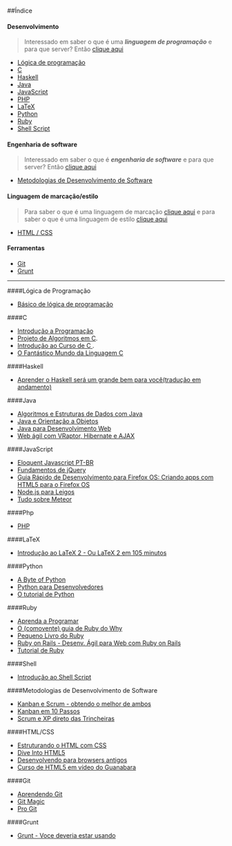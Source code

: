 ##Índice
#### Desenvolvimento
> Interessado em saber o que é uma ***linguagem de programação*** e para que server? Então [clique aqui](http://pt.wikipedia.org/wiki/Linguagem_de_programa%C3%A7%C3%A3o)

* [Lógica de programação](#lógica-de-programação)
* [C](#c)
* [Haskell](#haskell)
* [Java](#java)
* [JavaScript](#javascript)
* [PHP](#php)
* [LaTeX](#latex)
* [Python](#python)
* [Ruby](#ruby)
* [Shell Script](#shell)

#### Engenharia de software
> Interessado em saber o que é ***engenharia de software*** e para que server? Então [clique aqui](http://pt.wikipedia.org/wiki/Engenharia_de_software)

* [Metodologias de Desenvolvimento de Software](#metodologias-de-desenvolvimento-de-software)

#### Linguagem de marcação/estilo
> Para saber o que é uma linguagem de marcação [clique aqui](http://pt.wikipedia.org/wiki/Linguagem_de_marca%C3%A7%C3%A3o) e para saber o que é uma linguagem de estilo [clique aqui](http://pt.wikipedia.org/wiki/Cascading_Style_Sheets)

* [HTML / CSS](#html--css)

#### Ferramentas
* [Git](#git)
* [Grunt](#grunt)

- - -

####Lógica de Programação
* [Básico de lógica de programação](http://www.inf.ufsc.br/~vania/teaching/ine5231/Logica.pdf)

####C
* [Introdução a Programação](https://github.com/edusantana/introducao-a-programacao-livro/releases)
* [Projeto de Algoritmos em C](http://www.ime.usp.br/~pf/algoritmos/).
* [Introdução ao Curso de C ](http://www.ic.unicamp.br/~mc102/introducao-ao-curso-de-c.html).
* [O Fantástico Mundo da Linguagem C](https://fiorix.wordpress.com/2014/04/12/livro-sobre-c-e-linux/)

####Haskell
* [Aprender o Haskell será um grande bem para você(tradução em andamento)](https://github.com/taylorrf/learnhaskell)

####Java
* [Algoritmos e Estruturas de Dados com Java](http://www.caelum.com.br/apostila-java-estrutura-dados/)
* [Java e Orientação a Objetos](http://www.caelum.com.br/apostila-java-orientacao-objetos/)
* [Java para Desenvolvimento Web](http://www.caelum.com.br/apostila-java-web/)
* [Web ágil com VRaptor, Hibernate e AJAX](http://www.caelum.com.br/apostila-vraptor-hibernate/)

####JavaScript
* [Eloquent Javascript PT-BR](https://leanpub.com/eloquentejavascript)
* [Fundamentos de jQuery](http://herberthamaral.com/posts/2013-02-25-sobre-o-jquery-fundamentals.html)
* [Guia Rápido de Desenvolvimento para Firefox OS: Criando apps com HTML5 para o Firefox OS](https://leanpub.com/guiarapidofirefoxos)
* [Node.js para Leigos](http://udgwebdev.com/nodejs)
* [Tudo sobre Meteor](http://udgwebdev.com/meteor)

####Php
* [PHP](http://www.etelg.com.br/paginaete/downloads/informatica/php.pdf)

####LaTeX
* [Introdução ao LaTeX 2 - Ou LaTeX 2 em 105 minutos](http://ctan.org/pkg/lshort-portuguese-br)

####Python
* [A Byte of Python](http://rodrigoamaral.net/a-byte-of-python/)
* [Python para Desenvolvedores](http://ark4n.files.wordpress.com/2010/01/python_para_desenvolvedores_2ed.pdf)
* [O tutorial de Python](http://turing.com.br/pydoc/2.7/tutorial/)

####Ruby
* [Aprenda a Programar](http://aprendaaprogramar.rubyonrails.com.br)
* [O (comovente) guia de Ruby do Why](http://why.carlosbrando.com/)
* [Pequeno Livro do Ruby](http://www.sismicro.com.br/ruby/Pequeno-Livro-do-Ruby.php)
* [Ruby on Rails - Desenv. Ágil para Web com Ruby on Rails](http://www.caelum.com.br/apostila-ruby-on-rails/)
* [Tutorial de Ruby](http://dl.dropbox.com/u/1482800/eustaquiorangel.com/tutorialruby.pdf)

####Shell
* [Introdução ao Shell Script](http://aurelio.net/shell/apostila-introducao-shell.pdf)

####Metodologias de Desenvolvimento de Software
* [Kanban e Scrum - obtendo o melhor de ambos](http://www.infoq.com/br/minibooks/kanban-scrum-minibook)
* [Kanban em 10 Passos](http://www.infoq.com/br/minibooks/priming-kanban-jesper-boeg)
* [Scrum e XP direto das Trincheiras](http://www.infoq.com/br/minibooks/scrum-xp-from-the-trenches)

####HTML/CSS
* [Estruturando o HTML com CSS](http://pt-br.learnlayout.com/)
* [Dive Into HTML5](http://diveintohtml5.com.br/)
* [Desenvolvendo para browsers antigos](http://tableless.com.br/browsers-antigos-guerra-contra-o-terror/)
* [Curso de HTML5 em vídeo do Guanabara](http://www.youtube.com/playlist?list=PLHz_AreHm4dlAnJ_jJtV29RFxnPHDuk9o)
 
####Git
* [Aprendendo Git](http://www.slideshare.net/bismarckjunior/aprendendo-git)
* [Git Magic](http://www-cs-students.stanford.edu/~blynn/gitmagic/intl/pt_br/)
* [Pro Git](http://git-scm.com/book/pt-br)

####Grunt
* [Grunt - Voce deveria estar usando](http://tableless.com.br/grunt-voce-deveria-estar-usando/)
